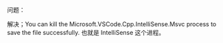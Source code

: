 

问题：

解决；You can kill the Microsoft.VSCode.Cpp.IntelliSense.Msvc process to save the file successfully. 也就是 IntelliSense 这个进程。
